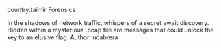 country:taimir Forensics

In the shadows of network traffic, whispers of a secret await discovery. Hidden within a mysterious .pcap file are messages that could unlock the key to an elusive flag.
Author: ucabrera
